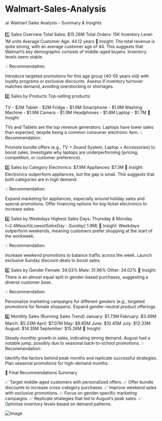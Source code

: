 # Walmart-Sales-Analysis

📊 Walmart Sales Analysis – Summary & Insights

1️⃣ Sales Overview
Total Sales: $15.26M
Total Orders: 15K
Inventory Level: 1M units
Average Customer Age: 44.12 years
🔹 Insight: The total revenue is quite strong, with an average customer age of 44. This suggests that Walmart’s key demographic consists of middle-aged buyers. Inventory levels seem stable.

💡 Recommendation:

Introduce targeted promotions for this age group (40-50 years old) with loyalty programs or exclusive discounts.
Assess if inventory turnover matches demand, avoiding overstocking or shortages.

2️⃣ Sales by Products
Top-selling products:

TV - $2M
Tablet - $2M
Fridge - $1.9M
Smartphone - $1.9M
Washing Machine - $1.9M
Camera - $1.9M
Headphones - $1.8M
Laptop - $1.7M
🔹 Insight:

TVs and Tablets are the top revenue generators.
Laptops have lower sales than expected, despite being a common consumer electronic item.
💡 Recommendation:

Promote bundle offers (e.g., TV + Sound System, Laptop + Accessories) to boost sales.
Investigate why laptops are underperforming (pricing, competition, or customer preference).

3️⃣ Sales by Category
Electronics: $7.9M
Appliances: $7.3M
🔹 Insight: Electronics outperform appliances, but the gap is small. This suggests that both categories are in high demand.

💡 Recommendation:

Expand marketing for appliances, especially around holiday sales and special promotions.
Offer financing options for big-ticket electronics to increase sales.

4️⃣ Sales by Weekdays
Highest Sales Days: Thursday & Monday (~$2.4M each)
Lowest Sales Day: Sunday (~$1.9M)
🔹 Insight: Weekdays outperform weekends, meaning customers prefer shopping at the start of the workweek.

💡 Recommendation:

Increase weekend promotions to balance traffic across the week.
Launch exclusive Sunday discount deals to boost sales.

5️⃣ Sales by Gender
Female: 34.03%
Male: 31.96%
Other: 34.02%
🔹 Insight: There is an almost equal split in gender-based purchases, suggesting a diverse customer base.

💡 Recommendation:

Personalize marketing campaigns for different genders (e.g., targeted promotions for female shoppers).
Expand gender-neutral product offerings.

6️⃣ Monthly Sales (Running Sales Trend)
January: $1.73M
February: $3.49M
March: $5.33M
April: $7.07M
May: $8.85M
June: $10.45M
July: $12.33M
August: $14.35M
September: $15.26M
🔹 Insight:

Steady monthly growth in sales, indicating strong demand.
August had a notable jump, possibly due to seasonal back-to-school promotions.
💡 Recommendation:

Identify the factors behind peak months and replicate successful strategies.
Plan seasonal promotions for high-demand months.

📌 Final Recommendations Summary

✅ Target middle-aged customers with personalized offers.
✅ Offer bundle discounts to increase cross-category purchases.
✅ Improve weekend sales with exclusive promotions.
✅ Focus on gender-specific marketing campaigns.
✅ Replicate strategies that led to August’s peak sales.
✅ Optimize inventory levels based on demand patterns.

![Image](https://github.com/user-attachments/assets/63e6a9d5-8d4a-4ee6-9da8-d4adc89d56fd)
